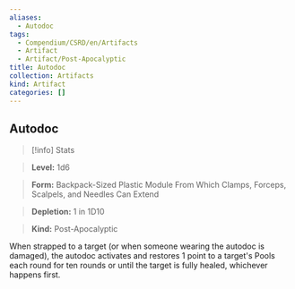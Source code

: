 ```yaml
---
aliases:
  - Autodoc
tags:
  - Compendium/CSRD/en/Artifacts
  - Artifact
  - Artifact/Post-Apocalyptic
title: Autodoc
collection: Artifacts
kind: Artifact
categories: []
---
```

## Autodoc    
>[!info] Stats    
> **Level:** 1d6    
> **Form:** Backpack-Sized Plastic Module From Which Clamps, Forceps, Scalpels, and Needles Can Extend    
> **Depletion:** 1 in 1D10    
> **Kind:** Post-Apocalyptic  
    
When strapped to a target (or when someone wearing the autodoc is damaged), the autodoc activates and restores 1 point to a target's Pools each round for ten rounds or until the target is fully healed, whichever happens first.